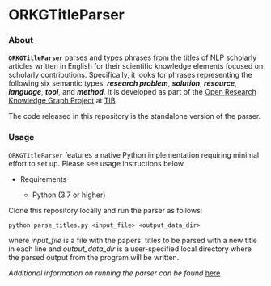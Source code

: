 
# ORKGTitleParser

### About

**``ORKGTitleParser``** parses and types phrases from the titles of NLP scholarly articles written in English for their scientific knowledge elements focused on scholarly contributions. 
Specifically, it looks for phrases representing the following six semantic types: **_research problem_**, **_solution_**, **_resource_**, **_language_**, **_tool_**, and **_method_**.
It is developed as part of the [Open Research Knowledge Graph Project](https://www.orkg.org/) at [TIB](https://www.tib.eu/en/).

The code released in this repository is the standalone version of the parser.


### Usage

``ORKGTitleParser`` features a native Python implementation requiring minimal effort to set up. Please see usage instructions below.

* Requirements

	* Python (3.7 or higher)

Clone this repository locally and run the parser as follows:

`python parse_titles.py <input_file> <output_data_dir>`

where *input_file* is a file with the papers' titles to be parsed with a new title in each line and *output_data_dir* is a user-specified local directory where the parsed output from the program will be written.


*Additional information on running the parser can be found* [here](https://github.com/jd-coderepos/cl-titles-parser/blob/master/data/README.md)